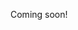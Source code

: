

<div class="dark">
<div class="prose prose-invert text-white  -mt-4  lg:ml-[200px] ml-0 sm:ml-2 font-sans prose-base sm:prose-lg ">
<div class="leading-normal">

Coming soon!

<!-- ## Table of contents -->
<!-- ### Seed run

### Zoology

### Deciders -->


</div>
</div>
</div>
